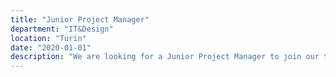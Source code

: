 ```yaml
---
title: "Junior Project Manager"
department: "IT&Design"
location: "Turin"
date: "2020-01-01"
description: "We are looking for a Junior Project Manager to join our team in Turin. As a Junior Project Manager, you will assist in the planning, procurement, and execution of projects, and will have the opportunity to learn and grow in a supportive environment."
---
```

